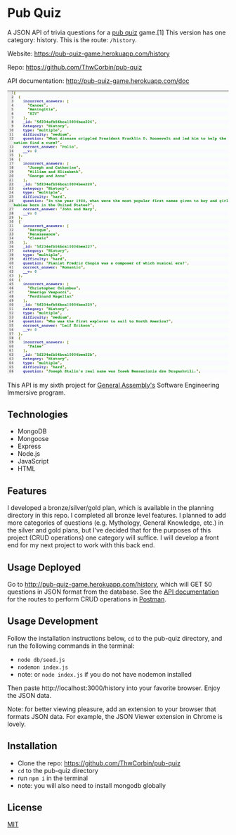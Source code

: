 # Pub Quiz

A JSON API of trivia questions for a [pub quiz](https://chambers.co.uk/search/?query=pub+quiz&title=21st, "Chambers definition of pub quiz") game.[1] This version has one category: history. This is the route: `/history`.

Website: https://pub-quiz-game.herokuapp.com/history

Repo: https://github.com/ThwCorbin/pub-quiz

API documentation: http://pub-quiz-game.herokuapp.com/doc

![Pub Quiz API screenshot](./pub-quiz-api.png "Pub Quiz API")

This API is my sixth project for [General Assembly's](https://generalassemb.ly/ "General Assembly homepage") Software Engineering Immersive program.

## Technologies

- MongoDB
- Mongoose
- Express
- Node.js
- JavaScript
- HTML

## Features

I developed a bronze/silver/gold plan, which is available in the planning directory in this repo. I completed all bronze level features. I planned to add more categories of questions (e.g. Mythology, General Knowledge, etc.) in the silver and gold plans, but I've decided that for the purposes of this project (CRUD operations) one category will suffice. I will develop a front end for my next project to work with this back end.

## Usage Deployed

Go to http://pub-quiz-game.herokuapp.com/history, which will GET 50 questions in JSON format from the database. See the [API documentation](http://pub-quiz-game.herokuapp.com/doc "Pub Quiz API documentation") for the routes to perform CRUD operations in [Postman](https://www.postman.com/ "A collaboration platform for API development.").

## Usage Development

Follow the installation instructions below, `cd` to the pub-quiz directory, and run the following commands in the terminal:

- `node db/seed.js`
- `nodemon index.js`
- note: or `node index.js` if you do not have nodemon installed

Then paste http://localhost:3000/history into your favorite browser. Enjoy the JSON data.

Note: for better viewing pleasure, add an extension to your browser that formats JSON data. For example, the JSON Viewer extension in Chrome is lovely.

## Installation

- Clone the repo: https://github.com/ThwCorbin/pub-quiz
- `cd` to the pub-quiz directory
- run `npm i` in the terminal
- note: you will also need to install mongodb globally

## License

[MIT](LICENSE.txt "MIT License text file")
